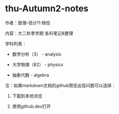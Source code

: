 # thu-Autumn2-notes

作者：致理-信计11 杨恺

内容：大二秋季学期 各科笔记&整理


学科列表：

* 数学分析（3） - analysis

* 大学物理（B2） - physics

* 抽象代数 - algebra

注：如果markdown文档的github预览出现问题可以选择：

1. 下载到本地浏览

2. 使用github.dev打开
